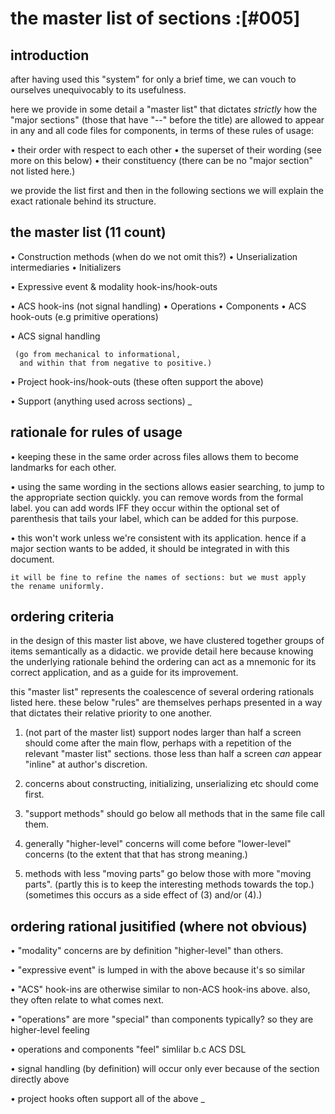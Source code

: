 # the master list of sections :[#005]

## introduction

after having used this "system" for only a brief time, we can vouch to
ourselves unequivocably to its usefulness.

here we provide in some detail a "master list" that dictates *strictly*
how the "major sections" (those that have "--" before the title) are
allowed to appear in any and all code files for components, in terms of
these rules of usage:

  • their order with respect to each other
  • the superset of their wording (see more on this below)
  • their constituency (there can be no "major section" not listed here.)

we provide the list first and then in the following sections we will
explain the exact rationale behind its structure.




## the master list (11 count)

  • Construction methods  (when do we not omit this?)
  • Unserialization intermediaries
  • Initializers

  • Expressive event & modality hook-ins/hook-outs

  • ACS hook-ins (not signal handling)
  • Operations
  • Components
  • ACS hook-outs (e.g primitive operations)

  • ACS signal handling

     (go from mechanical to informational,
      and within that from negative to positive.)

  • Project hook-ins/hook-outs  (these often support the above)

  • Support  (anything used across sections)
_




## rationale for rules of usage

  • keeping these in the same order across files allows them to
    become landmarks for each other.

  • using the same wording in the sections allows easier searching,
    to jump to the appropriate section quickly.
    you can remove words from the formal label.
    you can add words IFF they occur within the optional set of
    parenthesis that tails your label, which can be added for this purpose.

  • this won't work unless we're consistent with its application.
    hence if a major section wants to be added, it should be integrated
    in with this document.

    it will be fine to refine the names of sections: but we must apply
    the rename uniformly.





## ordering criteria

in the design of this master list above, we have clustered together
groups of items semantically as a didactic. we provide detail here
because knowing the underlying rationale behind the ordering can
act as a mnemonic for its correct application, and as a guide for
its improvement.

this "master list" represents the coalescence of several ordering
rationals listed here. these below "rules" are themselves perhaps
presented in a way that dictates their relative priority to one
another.

  1) (not part of the master list) support nodes larger than half
     a screen should come after the main flow, perhaps with a
     repetition of the relevant "master list" sections. those
     less than half a screen *can* appear "inline" at author's
     discretion.

  2) concerns about constructing, initializing, unserializing etc
     should come first.

  3) "support methods" should go below all methods that in the same
     file call them.

  4) generally "higher-level" concerns will come before "lower-level"
     concerns (to the extent that that has strong meaning.)

  5) methods with less "moving parts" go below those with more
    "moving parts". (partly this is to keep the interesting methods
     towards the top.) (sometimes this occurs as a side effect of
     (3) and/or (4).)




## ordering rational jusitified (where not obvious)

  • "modality" concerns are by definition "higher-level" than others.

  • "expressive event" is lumped in with the above
    because it's so similar

  • "ACS" hook-ins are otherwise similar to non-ACS hook-ins above.
    also, they often relate to what comes next.

  • "operations" are more "special" than components typically?
    so they are higher-level feeling

  • operations and components "feel" simlilar b.c ACS DSL

  • signal handling (by definition) will occur only ever
    because of the section directly above

  • project hooks often support all of the above
_
